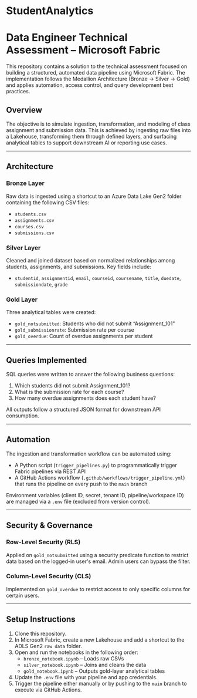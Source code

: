 # StudentAnalytics

# Data Engineer Technical Assessment – Microsoft Fabric

This repository contains a solution to the technical assessment focused on building a structured, automated data pipeline using Microsoft Fabric. The implementation follows the Medallion Architecture (Bronze → Silver → Gold) and applies automation, access control, and query development best practices.

## Overview

The objective is to simulate ingestion, transformation, and modeling of class assignment and submission data. This is achieved by ingesting raw files into a Lakehouse, transforming them through defined layers, and surfacing analytical tables to support downstream AI or reporting use cases.

---

## Architecture

### Bronze Layer  
Raw data is ingested using a shortcut to an Azure Data Lake Gen2 folder containing the following CSV files:
- `students.csv`
- `assignments.csv`
- `courses.csv`
- `submissions.csv`

### Silver Layer  
Cleaned and joined dataset based on normalized relationships among students, assignments, and submissions. Key fields include:
- `studentid`, `assignmentid`, `email`, `courseid`, `coursename`, `title`, `duedate`, `submissiondate`, `grade`

### Gold Layer  
Three analytical tables were created:
- `gold_notsubmitted`: Students who did not submit “Assignment_101”
- `gold_submissionrate`: Submission rate per course
- `gold_overdue`: Count of overdue assignments per student

---

## Queries Implemented

SQL queries were written to answer the following business questions:
1. Which students did not submit Assignment_101?
2. What is the submission rate for each course?
3. How many overdue assignments does each student have?

All outputs follow a structured JSON format for downstream API consumption.

---

## Automation

The ingestion and transformation workflow can be automated using:
- A Python script (`trigger_pipelines.py`) to programmatically trigger Fabric pipelines via REST API
- A GitHub Actions workflow (`.github/workflows/trigger_pipeline.yml`) that runs the pipeline on every push to the `main` branch

Environment variables (client ID, secret, tenant ID, pipeline/workspace ID) are managed via a `.env` file (excluded from version control).

---

## Security & Governance

### Row-Level Security (RLS)  
Applied on `gold_notsubmitted` using a security predicate function to restrict data based on the logged-in user's email. Admin users can bypass the filter.

### Column-Level Security (CLS)  
Implemented on `gold_overdue` to restrict access to only specific columns for certain users.

---

## Setup Instructions

1. Clone this repository.
2. In Microsoft Fabric, create a new Lakehouse and add a shortcut to the ADLS Gen2 `raw data` folder.
3. Open and run the notebooks in the following order:
   - `bronze_notebook.ipynb` – Loads raw CSVs
   - `silver_notebook.ipynb` – Joins and cleans the data
   - `gold_notebook.ipynb` – Outputs gold-layer analytical tables
4. Update the `.env` file with your pipeline and app credentials.
5. Trigger the pipeline either manually or by pushing to the `main` branch to execute via GitHub Actions.


